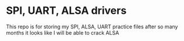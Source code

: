 # SPI, UART, ALSA drivers

This repo is for storing my SPI, ALSA, UART practice files
after so many months it looks like I will be able to crack ALSA

 
